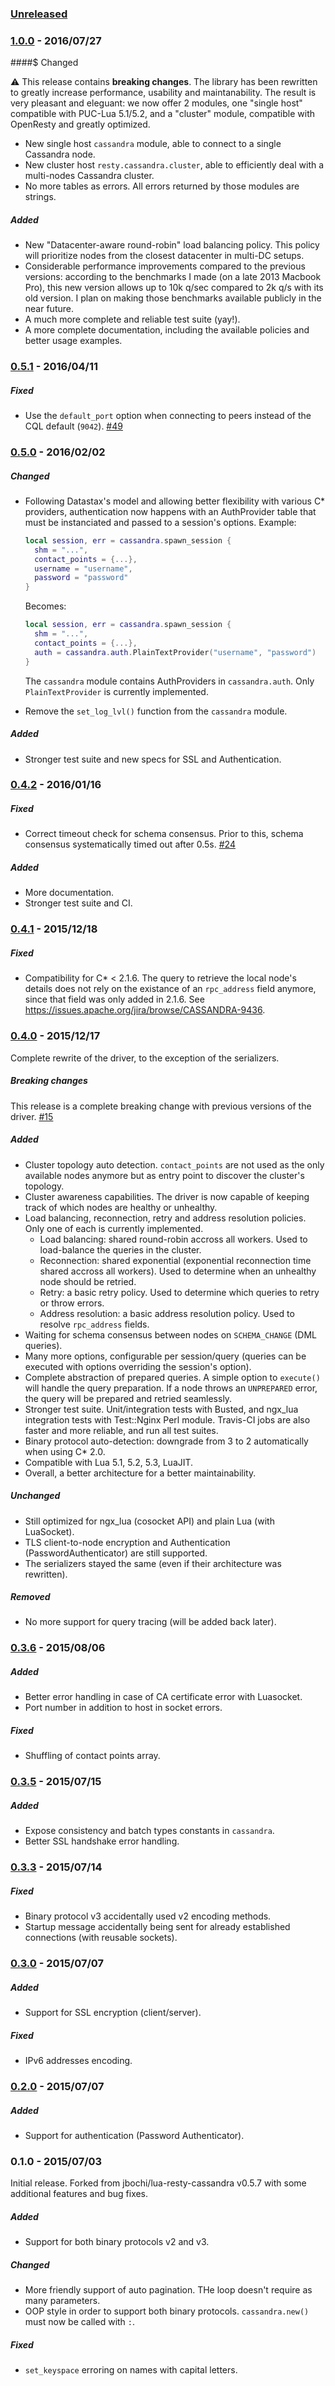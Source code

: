 ### [Unreleased][unreleased]

### [1.0.0] - 2016/07/27

####$ Changed

:warning: This release contains **breaking changes**. The library has been rewritten to greatly increase performance, usability and maintanability. The result is very pleasant and eleguant: we now offer 2 modules, one "single host" compatible with PUC-Lua 5.1/5.2, and a "cluster" module, compatible with OpenResty and greatly optimized.

- New single host `cassandra` module, able to connect to a single Cassandra node.
- New cluster host `resty.cassandra.cluster`, able to efficiently deal with a multi-nodes Cassandra cluster.
- No more tables as errors. All errors returned by those modules are strings.

##### Added

- New "Datacenter-aware round-robin" load balancing policy. This policy will prioritize nodes from the closest datacenter in multi-DC setups.
- Considerable performance improvements compared to the previous versions: according to the benchmarks I made (on a late 2013 Macbook Pro), this new version allows up to 10k q/sec compared to 2k q/s with its old version. I plan on making those benchmarks available publicly in the near future.
- A much more complete and reliable test suite (yay!).
- A more complete documentation, including the available policies and better usage examples.

### [0.5.1] - 2016/04/11

##### Fixed

- Use the `default_port` option when connecting to peers instead of the CQL default (`9042`). [#49](https://github.com/thibaultCha/lua-cassandra/pull/49)

### [0.5.0] - 2016/02/02

##### Changed

- Following Datastax's model and allowing better flexibility with various C* providers, authentication now happens with an AuthProvider table that must be instanciated and passed to a session's options. Example:
    ```lua
    local session, err = cassandra.spawn_session {
      shm = "...",
      contact_points = {...},
      username = "username",
      password = "password"
    }
    ```

    Becomes:
    ```lua
    local session, err = cassandra.spawn_session {
      shm = "...",
      contact_points = {...},
      auth = cassandra.auth.PlainTextProvider("username", "password")
    }
    ```

    The `cassandra` module contains AuthProviders in `cassandra.auth`. Only `PlainTextProvider` is currently implemented.

- Remove the `set_log_lvl()` function from the `cassandra` module.

##### Added

- Stronger test suite and new specs for SSL and Authentication.

### [0.4.2] - 2016/01/16

##### Fixed

- Correct timeout check for schema consensus. Prior to this, schema consensus systematically timed out after 0.5s. [#24](https://github.com/thibaultCha/lua-cassandra/pull/24)

##### Added

- More documentation.
- Stronger test suite and CI.

### [0.4.1] - 2015/12/18

##### Fixed

- Compatibility for C* < 2.1.6. The query to retrieve the local node's details does not rely on the existance of an `rpc_address` field anymore, since that field was only added in 2.1.6. See https://issues.apache.org/jira/browse/CASSANDRA-9436.

### [0.4.0] - 2015/12/17

Complete rewrite of the driver, to the exception of the serializers.

##### Breaking changes

This release is a complete breaking change with previous versions of the driver. [#15](https://github.com/thibaultCha/lua-cassandra/pull/15)

##### Added

- Cluster topology auto detection. `contact_points` are not used as the only available nodes anymore but as entry point to discover the cluster's topology.
- Cluster awareness capabilities. The driver is now capable of keeping track of which nodes are healthy or unhealthy.
- Load balancing, reconnection, retry and address resolution policies. Only one of each is currently implemented.
  - Load balancing: shared round-robin accross all workers. Used to load-balance the queries in the cluster.
  - Reconnection: shared exponential (exponential reconnection time shared accross all workers). Used to determine when an unhealthy node should be retried.
  - Retry: a basic retry policy. Used to determine which queries to retry or throw errors.
  - Address resolution: a basic address resolution policy. Used to resolve `rpc_address` fields.
- Waiting for schema consensus between nodes on `SCHEMA_CHANGE` (DML queries).
- Many more options, configurable per session/query (queries can be executed with options overriding the session's option).
- Complete abstraction of prepared queries. A simple option to `execute()` will handle the query preparation. If a node throws an `UNPREPARED` error, the query will be prepared and retried seamlessly.
- Stronger test suite. Unit/integration tests with Busted, and ngx_lua integration tests with Test::Nginx Perl module. Travis-CI jobs are also faster and more reliable, and run all test suites.
- Binary protocol auto-detection: downgrade from 3 to 2 automatically when using C* 2.0.
- Compatible with Lua 5.1, 5.2, 5.3, LuaJIT.
- Overall, a better architecture for a better maintainability.

##### Unchanged

- Still optimized for ngx_lua (cosocket API) and plain Lua (with LuaSocket).
- TLS client-to-node encryption and Authentication (PasswordAuthenticator) are still supported.
- The serializers stayed the same (even if their architecture was rewritten).

##### Removed

- No more support for query tracing (will be added back later).

### [0.3.6] - 2015/08/06

##### Added

- Better error handling in case of CA certificate error with Luasocket.
- Port number in addition to host in socket errors.

##### Fixed

- Shuffling of contact points array.

### [0.3.5] - 2015/07/15

##### Added

- Expose consistency and batch types constants in `cassandra`.
- Better SSL handshake error handling.

### [0.3.3] - 2015/07/14

##### Fixed

- Binary protocol v3 accidentally used v2 encoding methods.
- Startup message accidentally being sent for already established connections (with reusable sockets).

### [0.3.0] - 2015/07/07

##### Added

- Support for SSL encryption (client/server).

##### Fixed

- IPv6 addresses encoding.

### [0.2.0] - 2015/07/07

##### Added

- Support for authentication (Password Authenticator).

### 0.1.0 - 2015/07/03

Initial release. Forked from jbochi/lua-resty-cassandra v0.5.7 with some additional features and bug fixes.

##### Added

- Support for both binary protocols v2 and v3.

##### Changed

- More friendly support of auto pagination. THe loop doesn't require as many parameters.
- OOP style in order to support both binary protocols. `cassandra.new()` must now be called with `:`.

##### Fixed

- `set_keyspace` erroring on names with capital letters.

[unreleased]: https://github.com/thibaultCha/lua-cassandra/compare/1.0.0...HEAD
[1.0.0]: https://github.com/thibaultCha/lua-cassandra/compare/0.5.1...1.0.0
[0.5.1]: https://github.com/thibaultCha/lua-cassandra/compare/0.5.0...0.5.1
[0.5.0]: https://github.com/thibaultCha/lua-cassandra/compare/0.4.2...0.5.0
[0.4.2]: https://github.com/thibaultCha/lua-cassandra/compare/0.4.1...0.4.2
[0.4.1]: https://github.com/thibaultCha/lua-cassandra/compare/0.4.0...0.4.1
[0.4.0]: https://github.com/thibaultCha/lua-cassandra/compare/0.3.6...0.4.0
[0.3.6]: https://github.com/thibaultCha/lua-cassandra/compare/0.3.5...0.3.6
[0.3.5]: https://github.com/thibaultCha/lua-cassandra/compare/0.3.3...0.3.5
[0.3.3]: https://github.com/thibaultCha/lua-cassandra/compare/0.3.0...0.3.3
[0.3.0]: https://github.com/thibaultCha/lua-cassandra/compare/0.2.0...0.3.0
[0.2.0]: https://github.com/thibaultCha/lua-cassandra/compare/0.1.0...0.2.0
